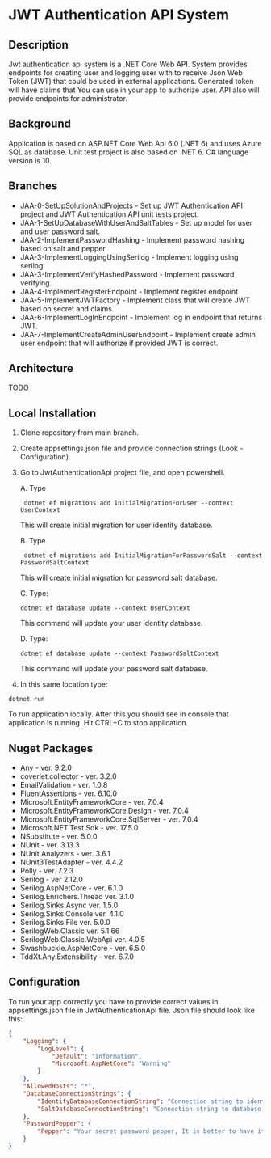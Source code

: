 # JWT Authentication API System

## Description
Jwt authentication api system is a .NET Core Web API. System provides endpoints for creating user and logging user with to receive Json Web Token (JWT) that could be used in external applications. 
Generated token will have claims that You can use in your app to authorize user. 
API also will provide endpoints for administrator.

## Background
Application is based on ASP.NET Core Web Api 6.0 (.NET 6) and uses Azure SQL as database. Unit test project is also based on .NET 6.
C# language version is 10.

## Branches
- JAA-0-SetUpSolutionAndProjects - Set up JWT Authentication API project and JWT Authentication API unit tests project.
- JAA-1-SetUpDatabaseWithUserAndSaltTables - Set up model for user and user password salt.
- JAA-2-ImplementPasswordHashing - Implement password hashing based on salt and pepper.
- JAA-3-ImplementLoggingUsingSerilog - Implement logging using serilog.
- JAA-3-ImplementVerifyHashedPassword - Implement password verifying.
- JAA-4-ImplementRegisterEndpoint - Implement register endpoint
- JAA-5-ImplementJWTFactory - Implement class that will create JWT based on secret and claims.
- JAA-6-ImplementLogInEndpoint - Implement log in endpoint that returns JWT.
- JAA-7-ImplementCreateAdminUserEndpoint - Implement create admin user endpoint that will authorize if provided JWT is correct.

## Architecture
TODO

## Local Installation

1. Clone repository from main branch.
2. Create appsettings.json file and provide connection strings (Look - Configuration).
3. Go to JwtAuthenticationApi project file, and open powershell.
    
    A.  Type
    ``` 
     dotnet ef migrations add InitialMigrationForUser --context UserContext
    ```
    This will create initial migration for user identity database.

    B.  Type 
    ``` dotnet
     dotnet ef migrations add InitialMigrationForPasswordSalt --context PasswordSaltContext
    ```
    This will create initial migration for password salt database.

    C. Type:
    ```
    dotnet ef database update --context UserContext
    ```
    This command will update your user identity database.

    D. Type:
    ```
    dotnet ef database update --context PasswordSaltContext
    ```
    This command will update your password salt database.

4. In this same location type:
```
dotnet run
```
To run application locally. After this you should see in console that application is running. Hit CTRL+C to stop application.

## Nuget Packages
- Any - ver. 9.2.0
- coverlet.collector - ver. 3.2.0
- EmailValidation - ver. 1.0.8
- FluentAssertions - ver. 6.10.0
- Microsoft.EntityFrameworkCore - ver. 7.0.4
- Microsoft.EntityFrameworkCore.Design - ver. 7.0.4
- Microsoft.EntityFrameworkCore.SqlServer - ver. 7.0.4
- Microsoft.NET.Test.Sdk - ver. 17.5.0
- NSubstitute - ver. 5.0.0
- NUnit - ver. 3.13.3
- NUnit.Analyzers - ver. 3.6.1
- NUnit3TestAdapter - ver. 4.4.2
- Polly - ver. 7.2.3
- Serilog - ver 2.12.0
- Serilog.AspNetCore - ver. 6.1.0
- Serilog.Enrichers.Thread ver. 3.1.0
- Serilog.Sinks.Async ver. 1.5.0
- Serilog.Sinks.Console ver. 4.1.0
- Serilog.Sinks.File ver. 5.0.0
- SerilogWeb.Classic ver. 5.1.66
- SerilogWeb.Classic.WebApi ver. 4.0.5
- Swashbuckle.AspNetCore - ver. 6.5.0
- TddXt.Any.Extensibility - ver. 6.7.0


## Configuration
To run your app correctly you have to provide correct values in appsettings.json file in JwtAuthenticationApi file. 
Json file should look like this:
```json
{
    "Logging": {
        "LogLevel": {
            "Default": "Information",
            "Microsoft.AspNetCore": "Warning"
        }
    },
    "AllowedHosts": "*",
    "DatabaseConnectionStrings": {
        "IdentityDatabaseConnectionString": "Connection string to identity database",
        "SaltDatabaseConnectionString": "Connection string to database that contains salt"
    },
    "PasswordPepper": {
        "Pepper": "Your secret password pepper, It is better to have it as long as possible"
    }
}
```